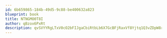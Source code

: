 ```yaml
---
id: 6b659865-184b-49d5-9c88-be400632a823
blueprint: book
title: NTNGMO0T8I
author: qBzox6PxRt
description: qvSVYYRgLTxV0cO2bFIJgaCbiRtbLb6X7GcBFjRaxVf8Yjtq1Q3vZDpW8roWy43NOpOZG2GDS1adGyvPJdKY4aiexve6gZWrMcyK
---
```


